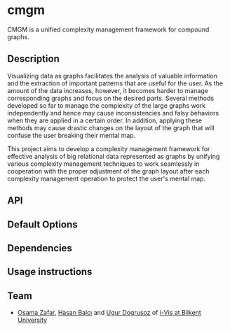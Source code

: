 # cmgm
CMGM is a unified complexity management framework for compound graphs.

## Description

Visualizing data as graphs facilitates the analysis of valuable information and the extraction of important patterns that are useful for the user. As the amount of the data increases, however, it becomes harder to manage corresponding graphs and focus on the desired parts. Several methods developed so far to manage the complexity of the large graphs work independently and hence may cause inconsistencies and falsy behaviors when they are applied in a certain order. In addition, applying these methods may cause drastic changes on the layout of the graph that will confuse the user breaking their mental map.

This project aims to develop a complexity management framework for effective analysis of big relational data represented as graphs by unifying various complexity management techniques to work seamlessly in cooperation with the proper adjustment of the graph layout after each complexity management operation to protect the user's mental map.

## API

## Default Options

## Dependencies

## Usage instructions

## Team

  * [Osama Zafar](https://github.com/osamazafar980), [Hasan Balcı](https://github.com/hasanbalci) and [Ugur Dogrusoz](https://github.com/ugurdogrusoz) of [i-Vis at Bilkent University](http://www.cs.bilkent.edu.tr/~ivis)
